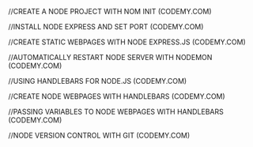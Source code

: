 //CREATE A NODE PROJECT WITH NOM INIT (CODEMY.COM)

//INSTALL NODE EXPRESS AND SET PORT (CODEMY.COM)

//CREATE STATIC WEBPAGES WITH NODE EXPRESS.JS (CODEMY.COM)

//AUTOMATICALLY RESTART NODE SERVER WITH NODEMON (CODEMY.COM)

//USING HANDLEBARS FOR NODE.JS (CODEMY.COM)

//CREATE NODE WEBPAGES WITH HANDLEBARS (CODEMY.COM)

//PASSING VARIABLES TO NODE WEBPAGES WITH HANDLEBARS (CODEMY.COM)

//NODE VERSION CONTROL WITH GIT (CODEMY.COM)